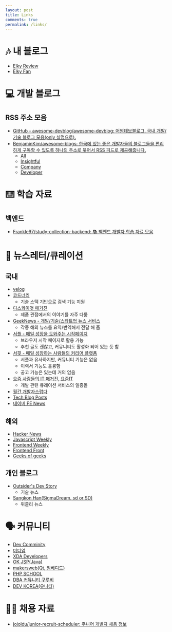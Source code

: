 ```yaml
---
layout: post
title: Links
comments: true
permalink: /links/
---
```


# 🎶 내 블로그
* [Elky Review](https://elky84.github.io/review)
* [Elky Fan](https://elky84.github.io/fan)

# 💻 개발 블로그
## RSS 주소 모음
* [GitHub - awesome-devblog/awesome-devblog: 어썸데브블로그. 국내 개발/기술 블로그 모음(only 실명으로).](https://github.com/awesome-devblog/awesome-devblog)
* [BenjaminKim/awesome-blogs: 한국에 있는 좋은 개발자들의 블로그들을 편리하게 구독할 수 있도록 하나의 주소로 묶어서 RSS 피드로 제공해줍니다.](https://github.com/BenjaminKim/awesome-blogs)
    * [All](https://awesome-blogs.petabytes.org/feeds?group=all)
    * [Insightful](https://awesome-blogs.petabytes.org/feeds?group=insightful)
    * [Company](https://awesome-blogs.petabytes.org/feeds?group=company)
    * [Developer](https://awesome-blogs.petabytes.org/feeds?group=dev)

# ⌨️ 학습 자료
## 백엔드
* [Frankle97/study-collection-backend: 📚 백엔드 개발자 학습 자료 모음](https://github.com/Frankle97/study-collection-backend)

# 📰 뉴스레터/큐레이션
## 국내
* [velog](https://velog.io/)
* [코드너리](https://www.codenary.co.kr/)
    * 기술 스택 기반으로 검색 기능 지원
* [디스콰이엇 매거진](https://www.disquiet.tech/blog)
    * 제품 관점에서의 이야기를 자주 다룸
* [GeekNews - 개발/기술/스타트업 뉴스 서비스](https://news.hada.io/)
    * 각종 해외 뉴스를 요약/번역해서 전달 해 줌
* [서플 - 매일 성장을 도와주는 시작페이지](https://supple.kr/)
    * 브라우저 시작 페이지로 활용 가능
    * 추천 글도 괜찮고, 커뮤니티도 활성화 되어 있는 듯 함
* [서핏 - 매일 성장하는 사람들의 커리어 플랫폼](https://www.surfit.io/)
    * 서플과 유사하지만, 커뮤니티 기능은 없음
    * 이력서 기능도 훌륭함
    * 공고 기능은 있는데 거의 없음
* [요즘 사람들의 IT 매거진, 요즘IT](https://yozm.wishket.com/magazine/)
    * 개발 관련 큐레이션 서비스의 일종돌
* [월간 개발자스럽다](https://blog.gaerae.com/)
* [Tech Blog Posts](https://techblogposts.com/)
* [네이버 FE News](https://github.com/naver/fe-news)

## 해외
* [Hacker News](https://news.ycombinator.com/)
* [Javascript Weekly](https://javascriptweekly.com/)
* [Frontend Weekly](https://frontendweekly.co/)
* [Frontend Front](https://frontendfront.com/)
* [Geeks of geeks](https://www.geeksforgeeks.org/)

## 개인 블로그
* [Outsider's Dev Story](https://blog.outsider.ne.kr/category/Newsletter)
    * 기술 뉴스
* [Sangkon Han(SigmaDream, sd or SD)](https://www.sangkon.com/)
    * 위클리 뉴스

# 🗣 커뮤니티
* [Dev Comminity](https://dev.to/)
* [미디엄](https://medium.com/)
* [XDA Developers](https://www.xda-developers.com/)
* [OK JSP(Java)](https://okky.kr/)
* [makersweb(Qt, 임베디드)](https://www.makersweb.net/)
* [PHP SCHOOL](https://phpschool.com/)
* [DBA 커뮤니티 구루비](http://gurubee.net/)
* [DEV KOREA(유니티)](http://devkorea.co.kr/)

# 👨‍💻 채용 자료
* [jojoldu/junior-recruit-scheduler: 주니어 개발자 채용 정보](https://github.com/jojoldu/junior-recruit-scheduler)